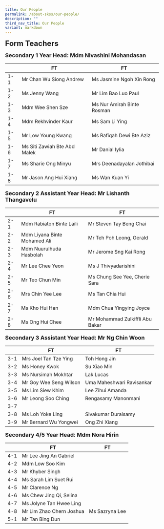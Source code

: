 ```yaml
---
title: Our People
permalink: /about-skss/our-people/
description: ""
third_nav_title: Our People
variant: markdown
---
```

**<font size="5">Form Teachers</font>**

**<font size="4">Secondary 1 Year Head: Mdm Nivashini Mohandasan</font>**

|     | FT                                  | FT                       |
|-----|-------------------------------------|--------------------------|
| 1-1 | Mr Chan Wu Siong Andrew            | Ms Jasmine Ngoh Xin Rong        |
| 1-2 | Ms Jenny Wang              | Mr Lim Bao Luo Paul  |
| 1-3 | Mdm Wee Shen Sze               | Ms Nur Amirah Binte Rosman   |
| 1-4 | Mdm Rekhvinder Kaur                    | Ms Sam Li Ying   |
| 1-5 | Mr Low Young Kwang                     | Ms Rafiqah Dewi Bte Aziz       |
| 1-6 | Ms Siti Zawiah Bte Abd Malek                 | Mr Danial Iylia        |
| 1-7 | Ms Sharie Ong Minyu                  | Mrs Deenadayalan Jothibai          |
| 1-8 | Mr Jason Ang Hui Xiang | Ms Wan Kuan Yi           |



**<font size="4">Secondary 2 Assistant Year Head: Mr Lishanth Thangavelu </font>**

|     | FT                      | FT                       |
|-----|-------------------------|--------------------------|
| 2-1 | Mdm Rabiaton Binte Laili         |    Mr Steven Tay Beng Chai                      |
| 2-2 | Mdm Liyana Binte Mohamed Ali        | Mr  Teh Poh Leong, Gerald           |
| 2-3 | Mdm Nuurulhuda Hasbolah   |  Mr Jerome Sng Kai Rong                    |
| 2-4 | Mr Lee Chee Yeon       | Ms J Thivyadarishini          |
| 2-5 | Mr Teo Chun Min | Ms Chung See Yee, Cherie Sara      |
| 2-6 | Mrs Chin Yee Lee     | Ms Tan Chia Hui     |
| 2-7 | Ms Kho Hui Han            |   Mdm Chua Yingying Joyce  |
| 2-8 | Ms Ong Hui Chee  | Mr Mohammad Zulkiffli Abu Bakar |

**<font size="4">Secondary 3 Assistant Year Head: Mr Ng Chin Woon </font>**

|     | FT                       | FT                        |
|-----|--------------------------|---------------------------|
| 3-1 | Mrs Joel Tan Tze Ying   |   Toh Hong Jin                        |
| 3-2 | Ms Honey Kwok           |   Su Xiao Min                        |
| 3-3 | Ms Nursimah Mokhtar           |    Lak Lucas                       |
| 3-4 | Mr Goy Wee Seng Wilson    |    Uma Maheshwari Ravisankar                       |
| 3-5 | Ms Lim Siew Khim  |   Lee Zihui Amanda       |
| 3-6 | Mr Leong Soo Ching     |     Rengasamy Manonmani                      |
| 3-7 |   |            |
| 3-8 | Ms Loh Yoke Ling | Sivakumar Duraisamy |
| 3-9 | Mr Bernard Wu Yongwei | Ong Zhi Xiang |

**<font size="4">Secondary 4/5 Year Head: Mdm Nora Hirin </font>**

|     | FT                           | FT                       |
|-----|------------------------------|--------------------------|
| 4-1 | Mr Lee Jing An Gabriel           |                          |
| 4-2 | Mdm Low Soo Kim              |                          |
| 4-3 | Mr Khyber Singh       |            |
| 4-4 | Ms Sarah Lim Suet Rui             |         |
| 4-5 | Mr Clarence Ng                |           |
| 4-6 | Ms Chew Jing Qi, Selina          |      |
| 4-7 | Ms Jolyne Tan Hwee Ling       |                          |
| 4-8 | Mr Lim Zhao Chern Joshua | Ms Sazryna Lee |
| 5-1 | Mr Tan Bing Dun     |                          |